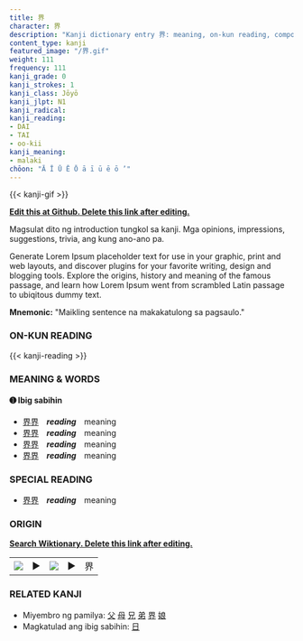 ```yaml
---
title: 界
character: 界
description: "Kanji dictionary entry 界: meaning, on-kun reading, compounds, origin, related kanji"
content_type: kanji
featured_image: "/界.gif"
weight: 111
frequency: 111
kanji_grade: 0
kanji_strokes: 1
kanji_class: Jōyō
kanji_jlpt: N1
kanji_radical: 
kanji_reading: 
- DAI
- TAI
- oo-kii
kanji_meaning:
- malaki
chōon: "Ā Ī Ū Ē Ō ā ī ū ē ō ’"
---
```

[//]: # (Don't edit the line below. Kanji animated GIF code is automatically generated.)
{{< kanji-gif >}}

[//]: # (Edit below this line.)

**[Edit this at Github. Delete this link after editing.](https://github.com/tim0g/tim/tree/main/content/kanji/界/index.md)**

Magsulat dito ng introduction tungkol sa kanji. Mga opinions, impressions, suggestions, trivia, ang kung ano-ano pa.

Generate Lorem Ipsum placeholder text for use in your graphic, print and web layouts, and discover plugins for your favorite writing, design and blogging tools. Explore the origins, history and meaning of the famous passage, and learn how Lorem Ipsum went from scrambled Latin passage to ubiqitous dummy text.
 
**Mnemonic:** "Maikling sentence na makakatulong sa pagsaulo."

### ON-KUN READING

[//]: # (Don't edit the line below. ON-KUN READING code is automatically generated.)
{{< kanji-reading >}}

### MEANING & WORDS

#### ➊ **Ibig sabihin**
  - [界](../界)[界](../界)　***reading***　meaning
  - [界](../界)[界](../界)　***reading***　meaning
  - [界](../界)[界](../界)　***reading***　meaning
  - [界](../界)[界](../界)　***reading***　meaning

### SPECIAL READING
  - [界](../界)[界](../界)　***reading***　meaning

### ORIGIN

**[Search Wiktionary. Delete this link after editing.](https://wiktionary.org/wiki/界)**
<table class="kanji-table"><tr><td>
<img src="60px-界-bronze.svg.png">
</td><td>▶</td><td>
<img src="60px-界-oracle.svg.png">
</td><td>▶</td>
<td class="kanji-origin">界</td>
</tr></table>

### RELATED KANJI
- Miyembro ng pamilya: [父](../父) [母](../母) [兄](../兄) [弟](../弟) [界](../界) [娘](../娘)
- Magkatulad ang ibig sabihin: [日](../日)
